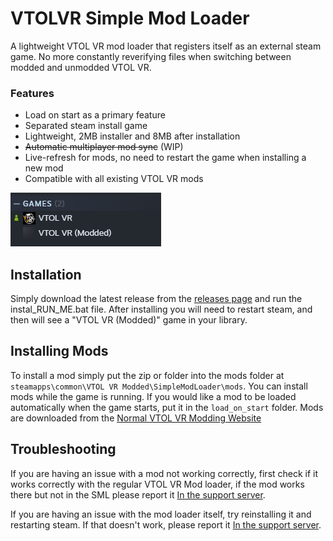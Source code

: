 # VTOLVR Simple Mod Loader

A lightweight VTOL VR mod loader that registers itself as an external steam game. No more constantly reverifying files when switching between modded and unmodded VTOL VR.

### Features

-  Load on start as a primary feature
-  Separated steam install game
-  Lightweight, 2MB installer and 8MB after installation
-  ~~Automatic multiplayer mod sync~~ (WIP)
-  Live-refresh for mods, no need to restart the game when installing a new mod
-  Compatible with all existing VTOL VR mods

![Modded install next to regular install](readme_steam_image.png)

## Installation

Simply download the latest release from the [releases page](https://github.com/Strikeeaglechase/VTOLVR_SimpleModLoader/releases) and run the instal_RUN_ME.bat file. After installing you will need to restart steam, and then will see a "VTOL VR (Modded)" game in your library.

## Installing Mods

To install a mod simply put the zip or folder into the mods folder at `steamapps\common\VTOL VR Modded\SimpleModLoader\mods`. You can install mods while the game is running. If you would like a mod to be loaded automatically when the game starts, put it in the `load_on_start` folder.
Mods are downloaded from the [Normal VTOL VR Modding Website](https://vtolvr-mods.com/mods)

## Troubleshooting

If you are having an issue with a mod not working correctly, first check if it works correctly with the regular VTOL VR Mod loader, if the mod works there but not in the SML please report it [In the support server](https://discord.gg/yQ8ZW8cQRt).

If you are having an issue with the mod loader itself, try reinstalling it and restarting steam. If that doesn't work, please report it [In the support server](https://discord.gg/yQ8ZW8cQRt).
